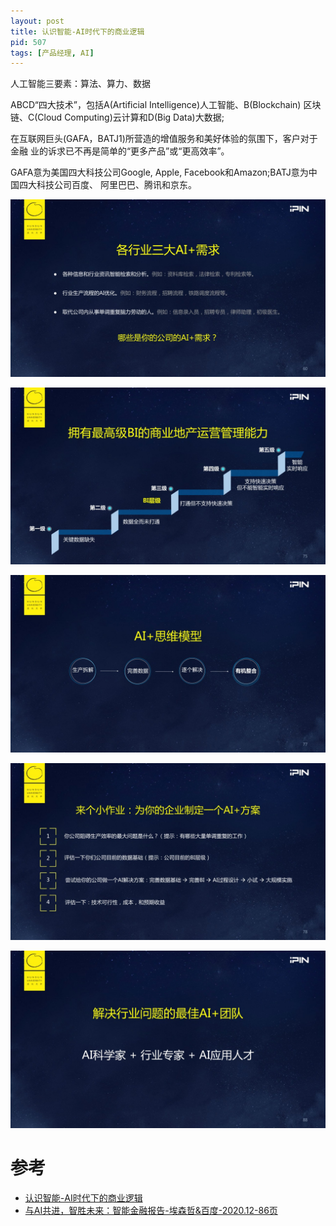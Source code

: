 ```yaml
---
layout: post
title: 认识智能-AI时代下的商业逻辑 
pid: 507
tags: [产品经理, AI]
---
```


人工智能三要素：算法、算力、数据

ABCD“四大技术”，包括A(Artificial Intelligence)人工智能、B(Blockchain) 区块链、C(Cloud Computing)云计算和D(Big Data)大数据;

在互联网巨头(GAFA，BATJ1)所营造的增值服务和美好体验的氛围下，客户对于金融 业的诉求已不再是简单的“更多产品”或“更高效率”。

GAFA意为美国四大科技公司Google, Apple, Facebook和Amazon;BATJ意为中国四大科技公司百度、 阿里巴巴、腾讯和京东。



![](/uploads/2021/01/13-01.jpg)



![](/uploads/2021/01/13-02.jpg)



![](/uploads/2021/01/13-03.jpg)



![](/uploads/2021/01/13-04.jpg)



![](/uploads/2021/01/13-05.jpg)



# 参考



+ [认识智能-AI时代下的商业逻辑](https://alanhou.org/yangyang/)
+ [与AI共进，智胜未来：智能金融报告-埃森哲&百度-2020.12-86页]()